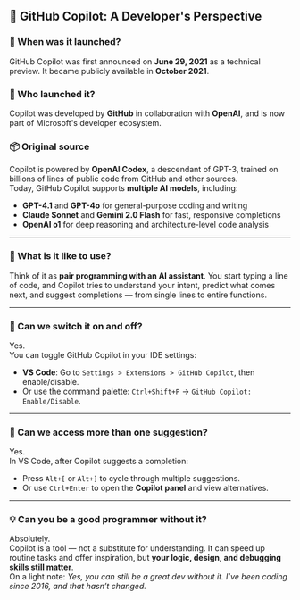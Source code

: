 ## 🧠 GitHub Copilot: A Developer's Perspective

### 🚀 When was it launched?
GitHub Copilot was first announced on **June 29, 2021** as a technical preview. It became publicly available in **October 2021**.

### 🧬 Who launched it?
Copilot was developed by **GitHub** in collaboration with **OpenAI**, and is now part of Microsoft's developer ecosystem.

### 📦 Original source
Copilot is powered by **OpenAI Codex**, a descendant of GPT-3, trained on billions of lines of public code from GitHub and other sources.  
Today, GitHub Copilot supports **multiple AI models**, including:
- **GPT-4.1** and **GPT-4o** for general-purpose coding and writing
- **Claude Sonnet** and **Gemini 2.0 Flash** for fast, responsive completions
- **OpenAI o1** for deep reasoning and architecture-level code analysis

---

### 🤝 What is it like to use?
Think of it as **pair programming with an AI assistant**. You start typing a line of code, and Copilot tries to understand your intent, predict what comes next, and suggest completions — from single lines to entire functions.

---

### 🔄 Can we switch it on and off?
Yes.  
You can toggle GitHub Copilot in your IDE settings:
- **VS Code**: Go to `Settings > Extensions > GitHub Copilot`, then enable/disable.
- Or use the command palette: `Ctrl+Shift+P` → `GitHub Copilot: Enable/Disable`.

---

### 🧭 Can we access more than one suggestion?
Yes.  
In VS Code, after Copilot suggests a completion:
- Press `Alt+[` or `Alt+]` to cycle through multiple suggestions.
- Or use `Ctrl+Enter` to open the **Copilot panel** and view alternatives.

---

### 💡 Can you be a good programmer without it?
Absolutely.  
Copilot is a tool — not a substitute for understanding. It can speed up routine tasks and offer inspiration, but **your logic, design, and debugging skills still matter**.  
On a light note: *Yes, you can still be a great dev without it. I’ve been coding since 2016, and that hasn’t changed.*